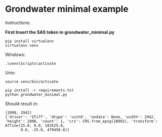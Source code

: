 # Grondwater minimal example

Instructions:

**First Insert the SAS token in grondwater_minimal.py**
```
pip install virtualenv
virtualenv venv
```
Windows:
```
.\venv\Scripts\activate
```
Unix:
```
source venv/bin/activate
```
```
pip install -r requirements.txt
python grondwater_minimal.py  
```
Should result in:
```
(2098, 2942)
{'driver': 'GTiff', 'dtype': 'uint8', 'nodata': None, 'width': 2942, 'height': 2098, 'count': 1, 'crs': CRS.from_epsg(28992), 'transform': Affine(25.0, 0.0, 183525.0,
       0.0, -25.0, 479450.0)}
```
